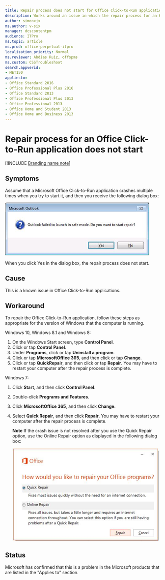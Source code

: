 ```yaml
---
title: Repair process does not start for Office Click-to-Run application 
description: Works around an issue in which the repair process for an Office 2013 or Office 2016 Click-to-Run application does not start. This issue occurs when you try to repair the application after the application crashes multiple times.
author: simonxjx
ms.author: v-six
manager: dcscontentpm
audience: ITPro 
ms.topic: article 
ms.prod: office-perpetual-itpro
localization_priority: Normal
ms.reviewer: Abdias Ruiz, offspms
ms.custom: CSSTroubleshoot
search.appverid: 
- MET150
appliesto:
- Office Standard 2016
- Office Professional Plus 2016
- Office Standard 2013
- Office Professional Plus 2013
- Office Professional 2013
- Office Home and Student 2013
- Office Home and Business 2013
---
```


# Repair process for an Office Click-to-Run application does not start

[!INCLUDE [Branding name note](../../../includes/branding-name-note.md)]

## Symptoms
Assume that a Microsoft Office Click-to-Run application crashes multiple times when you try to start it, and then you receive the following dialog box:

![outlook fail to](./media/click-to-run-app-repair-process/outlook-fail-to.jpg)

When you click Yes in the dialog box, the repair process does not start.

##  Cause

This is a known issue in Office Click-to-Run applications.

##  Workaround

To repair the Office Click-to-Run application, follow these steps as appropriate for the version of Windows that the computer is running.

Windows 10, Windows 8.1 and Windows 8:


1. On the Windows Start screen, type **Control Panel**.    
2. Click or tap **Control Panel**.    
3. Under **Programs**, click or tap **Uninstall a program**.   
4. Click or tap **MicrosoftOffice 365**, and then click or tap **Change**.    
5. Click or tap **QuickRepair**, and then click or tap **Repair**. You may have to restart your computer after the repair process is complete.    

Windows 7:


1. Click **Start**, and then click **Control Panel**.    
2. Double-click **Programs and Features**.   
3. Click **MicrosoftOffice 365**, and then click **Change**.   
4. Select **Quick Repair**, and then click **Repair**. You may have to restart your computer after the repair process is complete.

   **Note** If the crash issue is not resolved after you use the Quick Repair option, use the Online Repair option as displayed in the following dialog box:

    ![repair office programs](./media/click-to-run-app-repair-process/repair-office-programs.jpg)   


##  Status

Microsoft has confirmed that this is a problem in the Microsoft products that are listed in the "Applies to" section.
